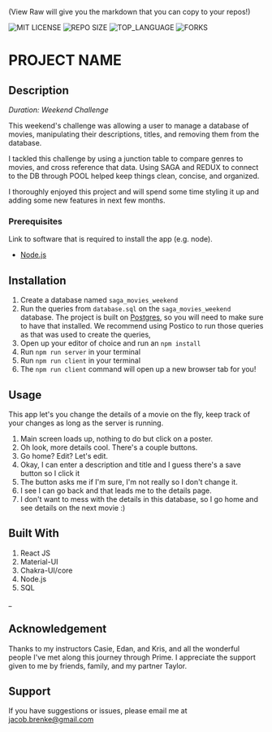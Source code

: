 (View Raw will give you the markdown that you can copy to your repos!)


![MIT LICENSE](https://img.shields.io/github/license/scottbromander/the_marketplace.svg?style=flat-square)
![REPO SIZE](https://img.shields.io/github/repo-size/scottbromander/the_marketplace.svg?style=flat-square)
![TOP_LANGUAGE](https://img.shields.io/github/languages/top/scottbromander/the_marketplace.svg?style=flat-square)
![FORKS](https://img.shields.io/github/forks/scottbromander/the_marketplace.svg?style=social)

# PROJECT NAME

## Description

_Duration: Weekend Challenge_

This weekend's challenge was allowing a user to manage a database of movies, manipulating their descriptions, titles, and removing them from the database.

I tackled this challenge by using a junction table to compare genres to movies, and cross reference that data.  Using SAGA and REDUX to connect to the DB through POOL helped keep things clean, concise, and organized.  

I thoroughly enjoyed this project and will spend some time styling it up and adding some new features in next few months.


### Prerequisites

Link to software that is required to install the app (e.g. node).

- [Node.js](https://nodejs.org/en/)

## Installation

1. Create a database named `saga_movies_weekend`
2. Run the queries from `database.sql` on the `saga_movies_weekend` database. The project is built on [Postgres](https://www.postgresql.org/download/), so you will need to make sure to have that installed. We recommend using Postico to run those queries as that was used to create the queries, 
3. Open up your editor of choice and run an `npm install`
4. Run `npm run server` in your terminal
5. Run `npm run client` in your terminal
6. The `npm run client` command will open up a new browser tab for you!

## Usage
This app let's you change the details of a movie on the fly, keep track of your changes as long as the server is running.  

1. Main screen loads up, nothing to do but click on a poster.
2. Oh look, more details cool.  There's a couple buttons.
3. Go home?  Edit?  Let's edit.
4. Okay, I can enter a description and title and I guess there's a save button so I click it
5. The button asks me if I'm sure, I'm not really so I don't change it.
6. I see I can go back and that leads me to the details page.
7. I don't want to mess with the details in this database, so I go home and see details on the next movie :)

## Built With

1. React JS
2. Material-UI
3. Chakra-UI/core
4. Node.js
5. SQL

_

## Acknowledgement
Thanks to my instructors Casie, Edan, and Kris, and all the wonderful people I've met along this journey through Prime.  I appreciate the support given to me by friends, family, and my partner Taylor.
## Support
If you have suggestions or issues, please email me at [jacob.brenke@gmail.com](www.google.com)
